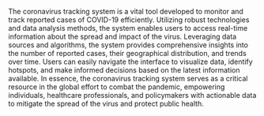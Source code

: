 The coronavirus tracking system is a vital tool developed to monitor and track reported cases of COVID-19 efficiently. Utilizing robust technologies and data analysis methods, the system enables users to access real-time information about the spread and impact of the virus. Leveraging data sources and algorithms, the system provides comprehensive insights into the number of reported cases, their geographical distribution, and trends over time. Users can easily navigate the interface to visualize data, identify hotspots, and make informed decisions based on the latest information available. In essence, the coronavirus tracking system serves as a critical resource in the global effort to combat the pandemic, empowering individuals, healthcare professionals, and policymakers with actionable data to mitigate the spread of the virus and protect public health.




